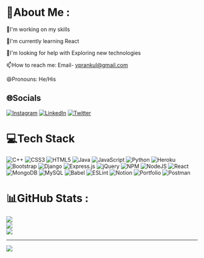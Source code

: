 # 💫About Me :
🔭I'm working on my skills

🌿I'm currently learning React

🤔I'm looking for help with Exploring new technologies

📫How to reach me: Email- vprankul@gmail.com

😄Pronouns: He/His


## 🌐Socials
[![Instagram](https://img.shields.io/badge/Instagram-%23E4405F.svg?logo=Instagram&logoColor=white)](https://instagram.com/vermaprankul) [![LinkedIn](https://img.shields.io/badge/LinkedIn-%230077B5.svg?logo=linkedin&logoColor=white)](https://linkedin.com/in/prankul-verma-5796001b0) [![Twitter](https://img.shields.io/badge/Twitter-%231DA1F2.svg?logo=Twitter&logoColor=white)](https://twitter.com/vprankul) 

# 💻Tech Stack
![C++](https://img.shields.io/badge/c++-%2300599C.svg?style=for-the-badge&logo=c%2B%2B&logoColor=white) ![CSS3](https://img.shields.io/badge/css3-%231572B6.svg?style=for-the-badge&logo=css3&logoColor=white) ![HTML5](https://img.shields.io/badge/html5-%23E34F26.svg?style=for-the-badge&logo=html5&logoColor=white) ![Java](https://img.shields.io/badge/java-%23ED8B00.svg?style=for-the-badge&logo=java&logoColor=white) ![JavaScript](https://img.shields.io/badge/javascript-%23323330.svg?style=for-the-badge&logo=javascript&logoColor=%23F7DF1E) ![Python](https://img.shields.io/badge/python-3670A0?style=for-the-badge&logo=python&logoColor=ffdd54) ![Heroku](https://img.shields.io/badge/heroku-%23430098.svg?style=for-the-badge&logo=heroku&logoColor=white) ![Bootstrap](https://img.shields.io/badge/bootstrap-%23563D7C.svg?style=for-the-badge&logo=bootstrap&logoColor=white) ![Django](https://img.shields.io/badge/django-%23092E20.svg?style=for-the-badge&logo=django&logoColor=white) ![Express.js](https://img.shields.io/badge/express.js-%23404d59.svg?style=for-the-badge&logo=express&logoColor=%2361DAFB) ![jQuery](https://img.shields.io/badge/jquery-%230769AD.svg?style=for-the-badge&logo=jquery&logoColor=white) ![NPM](https://img.shields.io/badge/NPM-%23000000.svg?style=for-the-badge&logo=npm&logoColor=white) ![NodeJS](https://img.shields.io/badge/node.js-6DA55F?style=for-the-badge&logo=node.js&logoColor=white) ![React](https://img.shields.io/badge/react-%2320232a.svg?style=for-the-badge&logo=react&logoColor=%2361DAFB) ![MongoDB](https://img.shields.io/badge/MongoDB-%234ea94b.svg?style=for-the-badge&logo=mongodb&logoColor=white) ![MySQL](https://img.shields.io/badge/mysql-%2300f.svg?style=for-the-badge&logo=mysql&logoColor=white) ![Babel](https://img.shields.io/badge/Babel-F9DC3e?style=for-the-badge&logo=babel&logoColor=black) ![ESLint](https://img.shields.io/badge/ESLint-4B3263?style=for-the-badge&logo=eslint&logoColor=white) ![Notion](https://img.shields.io/badge/Notion-%23000000.svg?style=for-the-badge&logo=notion&logoColor=white) ![Portfolio](https://img.shields.io/badge/Portfolio-%23000000.svg?style=for-the-badge&logo=firefox&logoColor=#FF7139) ![Postman](https://img.shields.io/badge/Postman-FF6C37?style=for-the-badge&logo=postman&logoColor=white)
# 📊GitHub Stats :
![](https://github-readme-stats.vercel.app/api?username=vprankul0306&theme=radical&hide_border=true&include_all_commits=false&count_private=true)<br/>
![](https://github-readme-streak-stats.herokuapp.com/?user=vprankul0306&theme=radical&hide_border=true)<br/>
![](https://github-readme-stats.vercel.app/api/top-langs/?username=vprankul0306&theme=radical&hide_border=true&include_all_commits=false&count_private=true&layout=compact)



---
[![](https://visitcount.itsvg.in/api?id=vprankul0306&icon=0&color=0)](https://visitcount.itsvg.in)
